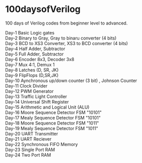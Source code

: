 # 100daysofVerilog
100 days of Verilog codes from beginner level to advanced.

Day-1 Basic Logic gates  
Day-2 Binary to Gray, Gray to binaru converter (4 bits)  
Day-3 BCD to XS3 Converter, XS3 to BCD converter (4 bits)  
Day-4 Half Adder, Subtractor  
Day-5 Full Adder, Subtractor  
Day-6 Encoder 8x3, Decoder 3x8  
Day-7 Mux 4:1, Demux 1  
Day-8 Latches (D, SR, JK)  
Day-9 FlipFlops (D,SR,JK)  
Day-10 Aynchronous up/down counter (3 bit) , Johnson Counter  
Day-11 Clock Divider  
Day-12 PWM Generator  
Day-13 Traffic Light Controller  
Day-14 Universal Shift Register  
Day-15 Arithmetic and Logical Unit (ALU)  
Day-16 Moore Sequence Detector FSM "10101"  
Day-17 Mealy Sequence Detector FSM "10101"   
Day-18 Moore Sequence Detector FSM "1011"  
Day-19 Mealy Sequence Detector FSM "1011"  
Day-20 UART Transmitter  
Day-21 UART Reciever  
Day-22 Synchronous FIFO Memory  
Day-23 Single Port RAM  
Day-24 Two Port RAM  
